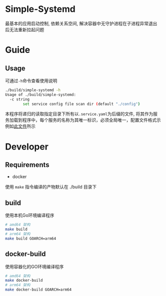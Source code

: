 # Simple-Systemd

最基本的应用启动控制, 依赖关系空间, 解决容器中无守护进程在子进程异常退出后无法重新拉起问题

# Guide

## Usage

可通过`-h`命令查看使用说明

```bash
./build/simple-systemd -h
Usage of ./build/simple-systemd:
  -c string
        set service config file scan dir (default "./config")
```

本程序将递归的读取指定目录下所有以`.service.yaml`为后缀的文件, 将其作为服务加载到程序中，每个服务的名称为其唯一标识，必须全局唯一，配置文件格式示例如[此文件](./config/example.service.yaml)所示

# Developer

## Requirements

- docker

使用 `make` 指令编译的产物默认在 ./build 目录下

## build

使用本机Go环境编译程序

```bash
# amd64 架构
make build
# arm64 架构
make build GOARCH=arm64
```

## docker-build

使用容器化的GO环境编译程序

```bash
# amd64 架构
make docker-build
# arm64 架构
make docker-build GOARCH=arm64
```

